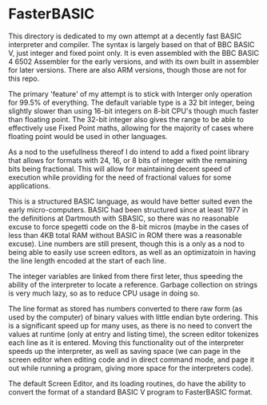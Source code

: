 # FasterBASIC


This directory is dedicated to my own attempt at a decently fast BASIC interpreter and compiler.  The syntax is largely based on that of BBC BASIC V, just integer and fixed point only.  It is even assembled with the BBC BASIC 4 6502 Assembler for the early versions, and with its own built in assembler for later versions.  There are also ARM versions, though those are not for this repo.

The primary 'feature' of my attempt is to stick with Interger only operation for 99.5% of everything.  The default variable type is a 32 bit integer, being slightly slower than using 16-bit integers on 8-bit CPU's though much faster than floating point.  The 32-bit integer also gives the range to be able to effectively use Fixed Point maths, allowing for the majority of cases where floating point would be used in other languages.

As a nod to the usefullness thereof I do intend to add a fixed point library that allows for formats with 24, 16, or 8 bits of integer with the remaining bits being fractional.  This will allow for maintaining decent speed of execution while providing for the need of fractional values for some applications.

This is a structured BASIC language, as would have better suited even the early micro-computers.  BASIC had been structured since at least 1977 in the definitions at Dartmouth with SBASIC, so there was no reasonable excuse to force spegetti code on the 8-bit micros (maybe in the cases of less than 4KB total RAM without BASIC in ROM there was a reasonable excuse).  Line numbers are still present, though this is a only as a nod to being able to easily use screen editors, as well as an optimizatoin in having the line length encoded at the start of each line.

The integer variables are linked from there first leter, thus speeding the ability of the interpreter to locate a reference.  Garbage collection on strings is very much lazy, so as to reduce CPU usage in doing so.

The line format as stored has numbers converted to there raw form (as used by the computer) of binary values with little endian byte ordering.  This is a significant speed up for many uses, as there is no need to convert the values at runtime (only at entry and listing time), the screen editor tokenizes each line as it is entered.  Moving this functionality out of the interpreter speeds up the interpreter, as well as saving space (we can page in the screen editor when editing code and in direct command mode, and page it out while running a program, giving more space for the interpreters code).

The default Screen Editor, and its loading routines, do have the ability to convert the format of a standard BASIC V program to FasterBASIC format.
